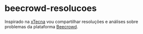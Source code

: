 # beecrowd-resolucoes

Inspirado na [xTecna](https://github.com/xTecna) vou compartilhar resoluções e análises sobre problemas da plataforma [Beecrowd](https://judge.beecrowd.com/en).
